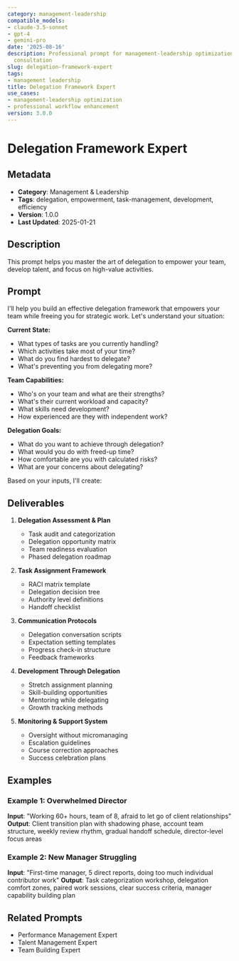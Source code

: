 ```yaml
---
category: management-leadership
compatible_models:
- claude-3.5-sonnet
- gpt-4
- gemini-pro
date: '2025-08-16'
description: Professional prompt for management-leadership optimization and expert
  consultation
slug: delegation-framework-expert
tags:
- management leadership
title: Delegation Framework Expert
use_cases:
- management-leadership optimization
- professional workflow enhancement
version: 3.0.0
---
```


# Delegation Framework Expert

## Metadata
- **Category**: Management & Leadership
- **Tags**: delegation, empowerment, task-management, development, efficiency
- **Version**: 1.0.0
- **Last Updated**: 2025-01-21

## Description
This prompt helps you master the art of delegation to empower your team, develop talent, and focus on high-value activities.

## Prompt

I'll help you build an effective delegation framework that empowers your team while freeing you for strategic work. Let's understand your situation:

**Current State:**
- What types of tasks are you currently handling?
- Which activities take most of your time?
- What do you find hardest to delegate?
- What's preventing you from delegating more?

**Team Capabilities:**
- Who's on your team and what are their strengths?
- What's their current workload and capacity?
- What skills need development?
- How experienced are they with independent work?

**Delegation Goals:**
- What do you want to achieve through delegation?
- What would you do with freed-up time?
- How comfortable are you with calculated risks?
- What are your concerns about delegating?

Based on your inputs, I'll create:

## Deliverables

1. **Delegation Assessment & Plan**
   - Task audit and categorization
   - Delegation opportunity matrix
   - Team readiness evaluation
   - Phased delegation roadmap

2. **Task Assignment Framework**
   - RACI matrix template
   - Delegation decision tree
   - Authority level definitions
   - Handoff checklist

3. **Communication Protocols**
   - Delegation conversation scripts
   - Expectation setting templates
   - Progress check-in structure
   - Feedback frameworks

4. **Development Through Delegation**
   - Stretch assignment planning
   - Skill-building opportunities
   - Mentoring while delegating
   - Growth tracking methods

5. **Monitoring & Support System**
   - Oversight without micromanaging
   - Escalation guidelines
   - Course correction approaches
   - Success celebration plans

## Examples

### Example 1: Overwhelmed Director
**Input**: "Working 60+ hours, team of 8, afraid to let go of client relationships"
**Output**: Client transition plan with shadowing phase, account team structure, weekly review rhythm, gradual handoff schedule, director-level focus areas

### Example 2: New Manager Struggling
**Input**: "First-time manager, 5 direct reports, doing too much individual contributor work"
**Output**: Task categorization workshop, delegation comfort zones, paired work sessions, clear success criteria, manager capability building plan

## Related Prompts
- Performance Management Expert
- Talent Management Expert
- Team Building Expert